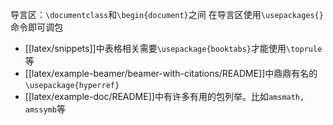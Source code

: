 导言区：`\documentclass`和`\begin{document}`之间
在导言区使用`\usepackages{}`命令即可调包
- [[latex/snippets]]中表格相关需要`\usepackage{booktabs}`才能使用`\toprule`等
- [[latex/example-beamer/beamer-with-citations/README]]中鼎鼎有名的`\usepackage{hyperref}`
- [[latex/example-doc/README]]中有许多有用的包列举。比如`amsmath, amssymb`等